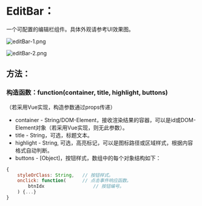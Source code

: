 # EditBar：
一个可配置的编辑栏组件。具体外观请参考UI效果图。

![editBar-1.png](../UIDesign/components/1.bars/editBar-1.png)

![editBar-2.png](../UIDesign/components/1.bars/editBar-2.png)

## 方法：
### 构造函数：function(container, title, highlight, buttons)
（若采用Vue实现，构造参数通过props传递）

* container - String/DOM-Element，接收渲染结果的容器，可以是id或DOM-Element对象（若采用Vue实现，则无此参数）。
* title - String，可选，标题文本。
* highlight - String, 可选，高亮标记，可以是图标路径或区域样式，根据内容格式自动判断。
* buttons - [Object]，按钮样式，数组中的每个对象结构如下：

```javascript
{
    styleOrClass: String,   // 按钮样式。
    onclick: function(      // 点击事件响应函数。
        btnIdx                  // 按钮编号。
    ) {...}
}
```

